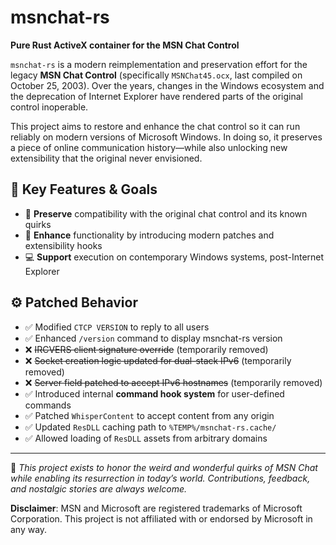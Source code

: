 # msnchat-rs

**Pure Rust ActiveX container for the MSN Chat Control**

`msnchat-rs` is a modern reimplementation and preservation effort for the legacy
**MSN Chat Control** (specifically `MSNChat45.ocx`, last compiled on October 25,
2003). Over the years, changes in the Windows ecosystem and the deprecation of
Internet Explorer have rendered parts of the original control inoperable.

This project aims to restore and enhance the chat control so it can run reliably
on modern versions of Microsoft Windows. In doing so, it preserves a piece of
online communication history—while also unlocking new extensibility that the
original never envisioned.

## 🔧 Key Features & Goals

- 🧱 **Preserve** compatibility with the original chat control and its known quirks
- 🚀 **Enhance** functionality by introducing modern patches and extensibility hooks
- 💻 **Support** execution on contemporary Windows systems, post-Internet Explorer

## ⚙️ Patched Behavior

- ✅ Modified `CTCP VERSION` to reply to all users
- ✅ Enhanced `/version` command to display msnchat-rs version
- ❌ ~~IRCVERS client signature override~~ (temporarily removed)
- ❌ ~~Socket creation logic updated for dual-stack IPv6~~ (temporarily removed)
- ❌ ~~Server field patched to accept IPv6 hostnames~~ (temporarily removed)
- ✅ Introduced internal **command hook system** for user-defined commands
- ✅ Patched `WhisperContent` to accept content from any origin
- ✅ Updated `ResDLL` caching path to `%TEMP%/msnchat-rs.cache/`
- ✅ Allowed loading of `ResDLL` assets from arbitrary domains

---

📝 *This project exists to honor the weird and wonderful quirks of MSN Chat
while enabling its resurrection in today’s world. Contributions, feedback, and
nostalgic stories are always welcome.*

**Disclaimer**: MSN and Microsoft are registered trademarks of Microsoft
Corporation. This project is not affiliated with or endorsed by Microsoft in any
way.
